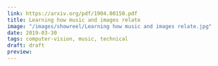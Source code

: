 ```yaml
---
link: https://arxiv.org/pdf/1904.00150.pdf
title: Learning how music and images relate
image: "/images/showreel/Learning how music and images relate.jpg"
date: 2019-03-30
tags: computer-vision, music, technical
draft: draft
preview:
---
```



